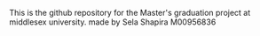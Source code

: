 This is the github repository for the Master's graduation
project at middlesex university.
made by Sela Shapira M00956836
